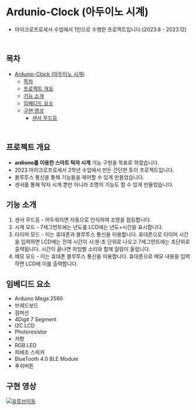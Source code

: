 Ardunio-Clock (아두이노 시계) 
=============
* 마이크로프로세서 수업에서 1인으로 수행한 프로젝트입니다.(2023.8 - 2023.12)

<br>목차
-------------
- [Ardunio-Clock (아두이노 시계)](#ardunio-clock-아두이노-시계)
  - [목차](#목차)
  - [프로젝트 개요](#프로젝트-개요)
  - [기능 소개](#기능-소개)
  - [임베디드 요소](#임베디드-요소)
  - [구현 영상](#구현-영상)
    - [센서 무드등](#센서-무드등)


## <br>프로젝트 개요
* **ardiono를 이용한 스마트 탁자 시계** 기능 구현을 목표로 하였습니다.
* 2023 마이크로프로세서 2학년 수업에서 만든 간단한 토이 프로젝트입니다.
* 블루투스 통신을 통해 기능들을 제어할 수 있게 만들었습니다.
* 센서를 통해 탁자 시계 뿐만 아니라 조명의 기능도 할 수 있게 만들었습니다.

## 기능 소개
1. 센서 무드등 - 어두워지면 자동으로 인식하여 조명을 점등합니다.
2. 시계 모드 - 7세그먼트에는 년도를 LCD에는 년도+시간을 표시합니다.
3. 타이머 모드 - 이는 휴대폰과 블루투스 통신을 이용합니다. 휴대폰으로 타이머 시간을 입력하면 LCD에는 잔여 시간이 시:분:초 단위로 나오고 7세그먼트에는 초단위로 출력됩니다. 시간이 끝나면 차임벨 소리와 함께 알람이 울립니다.
4. 메모 모드 - 이는 휴대폰 블루투스 통신을 이용합니다. 휴대폰으로 메모 내용을 입력하면 LCD에 이를 출력합니다.

## 임베디드 요소
* Arduino Mega 2560
* 브레드보드
* 점퍼선
* 4Digit 7 Segment
* l2C LCD
* Photoresistor
* 저항
* RGB LED
* 피에조 스피커
* BlueTooth 4.0 BLE Module
* 푸쉬버튼<br>

## 구현 영상
[![유튜브이동](http://img.youtube.com/vi/watch?v=xoXcwPfs7Pc/0.jpg)](https://youtu.be/watch?v=xoXcwPfs7Pc)




